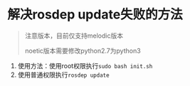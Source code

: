 # 解决rosdep update失败的方法
> 注意版本，目前仅支持melodic版本
>
> noetic版本需要修改python2.7为python3

1. 使用方法：使用root权限执行`sudo bash init.sh`
2. 使用普通权限执行`rosdep update`